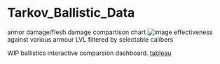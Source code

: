 # Tarkov_Ballistic_Data
armor damage/flesh damage compartison chart 
![image](https://github.com/clovestad/Tarkov_Ballistic_Data/assets/103072823/f1555642-0325-456a-9cf9-700e1251296b)
 effectiveness against various armour LVL  filtered by selectable calibers

WIP ballistics interactive comparsion dashboard.
[tableau](https://public.tableau.com/views/ballistics2/Dashboard1?:language=en-US&publish=yes&:display_count=n&:origin=viz_share_link)
